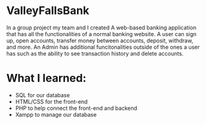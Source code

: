 # ValleyFallsBank
In a group project my team and I created A web-based banking application that has all the functionalities of a normal banking website. A user can sign up, open accounts, transfer money between accounts, deposit, withdraw, and more. An Admin has additional funcitonalities outside of the ones a user has such as the ability to see transaction history and delete accounts.

<h1>What I learned:</h1>
<ul>
<li>SQL for our database</li>
<li>HTML/CSS for the front-end</li>
<li>PHP to help connect the front-end and backend</li>
<li>Xampp to manage our database</li>
</ul>
